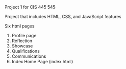 Project 1 for CIS 445 545

Project that includes HTML, CSS, and JavaScript features

Six html pages
1. Profile page
2. Reflection
3. Showcase
4. Qualifications
5. Communications
6. Index Home Page (index.html)